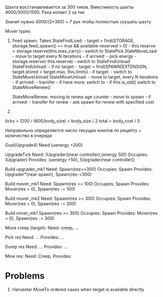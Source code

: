 Шахта восстанавливается за 300 тиков. Вместимость шахты 4000/3000/1500. Рука копает 2 за тик

Значит нужно 4000/(2*300) = 7 рук чтобы полностью скушать шахту

Mover types

1. Feed spawn. Takes
	StateFindLoad: 
		- target = find(STORAGE, storage.feed_spawn() == true && available-reserved > 0)
		- this.reserve = storage.reserve(this.max_carry)
		- switch to StatePick
	StateMoveLoad: 
		- move to target every N iterations
		- if arrived:
			- pick energy
			- storage.reserve(-this.reserve)
			- switch to StateFindUnload
	StateFindUnload:
	    - if no target:
	    	- target = find(SPAWN|EXTENSION, target.stored < target.max, this.limits)
	    - if target:
	    	- switch to StateMoveUnload
	StateMoveUnload:
		- move to target, every N iterations
		- if arrived:
			- transfer
		- if have more:
			switch to
		- if this.is_old()
			switch to StateMoveRenew()


	StateMoveRenew: moving to renew age counter
		- move to spawn
		- if arrived:
		    - transfer for renew
		    - ask spawn for renew with specified cost

2.


ticks = 1200 / (600/body_size) = body_size / 2
total = body_cost / 5

Неправильно определяется число текущих юнитов по рецепту + количество в очереди


Goal(Upgrade4)
	Need (uenergy +200)

UpgradeTick
	Need: (Upgrader((near controller);(energy 50))
	Occupies: (Upgrader)
	Provides: (uenergy +50), (Upgrader(near controller))

Build upgrader_mk1
	Need: Spawn(rez>=300)
	Occupies: Spawn
	Provides: Upgrader*(near spawn), Spawn(res-=300)

Build mover_mk1
	Need: Spawm(res >= 100)
	Occupies: Spawn
	Provides: Mover(res = 0), Spawn(res -= 100)

Build mover_mk2
	Need: Spawm(res >= 300)
	Occupies: Spawn
	Provides: Mover(res = 0), Spawn(res -= 300)

Build miner_mk1
	Spawm(res >= 300)
	Occupies: Spawn
	Provides: Mover(res = 0), Spawn(res -= 300)

Move creep (target):
	Need: creep, ...

Pick rez
	Need: ...
	Provides: ...

Dump res
	Need: ...
	Provides: ...

Mine res:
	Need: Creep, 
	Provides:

# Problems #

1. Harvester MoveTo ordered cases when target is available directly